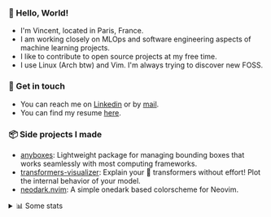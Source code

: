 ### 👋 Hello, World!

- I'm Vincent, located in Paris, France.
- I am working closely on MLOps and software engineering aspects of machine learning projects.
- I like to contribute to open source projects at my free time.
- I use Linux (Arch btw) and Vim. I'm always trying to discover new FOSS.

### 🔗 Get in touch

- You can reach me on [Linkedin](https://www.linkedin.com/in/vincent-duchauffour-3a9641155/) or by [mail](mailto:vincent.duchauffour@proton.me).
- You can find my resume [here](https://raw.githubusercontent.com/VDuchauffour/resume/main/resume.pdf).

### 📦 Side projects I made

- [anyboxes](https://github.com/VDuchauffour/anyboxes): Lightweight package for managing bounding boxes that works seamlessly with most computing frameworks.
- [transformers-visualizer](https://github.com/VDuchauffour/transformers-visualizer): Explain your 🤗 transformers without effort! Plot the internal behavior of your model. 
- [neodark.nvim](https://github.com/VDuchauffour/neodark.nvim): A simple onedark based colorscheme for Neovim.

<details><summary>📊 Some stats</summary>  
  
<p align="center">
  <img alt="VDuchauffour's github stats" src="https://github-readme-stats.vercel.app/api?username=VDuchauffour&include_all_commits=true&show_icons=true&theme=react"/>
  <br />
  <img alt="VDuchauffour's streak stats" src="https://streak-stats.demolab.com?user=VDuchauffour&theme=react"/>
  <br />
  <img alt="VDuchauffour's language stats" src="https://github-readme-stats.vercel.app/api/top-langs/?username=VDuchauffour&count_private=true&include_all_commits=true&show_icons=true&layout=compact&theme=react"/>
  <!--   <br />
  <img alt="VDuchauffour's Wakatime stats" src="https://github-readme-stats.vercel.app/api/wakatime?username=VDuchauffour&theme=react"/> -->
</p>

#### 🧭 Wakatime stats
<!--START_SECTION:waka-->
![Code Time](http://img.shields.io/badge/Code%20Time-942%20hrs%2043%20mins-blue)

![Lines of code](https://img.shields.io/badge/From%20Hello%20World%20I%27ve%20Written-1.3%20million%20lines%20of%20code-blue)

**🐱 My GitHub Data** 

> 📦 978.6 kB Used in GitHub's Storage 
 > 
> 🏆 1,694 Contributions in the Year 2023
 > 
> 🚫 Not Opted to Hire
 > 
> 📜 9 Public Repositories 
 > 
> 🔑 1 Private Repositories 
 > 
**I'm a Night 🦉** 

```text
🌞 Morning                34 commits          █░░░░░░░░░░░░░░░░░░░░░░░░   05.39 % 
🌆 Daytime                203 commits         ████████░░░░░░░░░░░░░░░░░   32.17 % 
🌃 Evening                253 commits         ██████████░░░░░░░░░░░░░░░   40.10 % 
🌙 Night                  141 commits         ██████░░░░░░░░░░░░░░░░░░░   22.35 % 
```
📅 **I'm Most Productive on Wednesday** 

```text
Monday                   119 commits         █████░░░░░░░░░░░░░░░░░░░░   18.86 % 
Tuesday                  66 commits          ███░░░░░░░░░░░░░░░░░░░░░░   10.46 % 
Wednesday                157 commits         ██████░░░░░░░░░░░░░░░░░░░   24.88 % 
Thursday                 109 commits         ████░░░░░░░░░░░░░░░░░░░░░   17.27 % 
Friday                   65 commits          ███░░░░░░░░░░░░░░░░░░░░░░   10.30 % 
Saturday                 31 commits          █░░░░░░░░░░░░░░░░░░░░░░░░   04.91 % 
Sunday                   84 commits          ███░░░░░░░░░░░░░░░░░░░░░░   13.31 % 
```


📊 **This Week I Spent My Time On** 

```text
💬 Programming Languages: 
Python                   38 hrs 1 min        ███████████████████████░░   91.03 % 
Bash                     1 hr 37 mins        █░░░░░░░░░░░░░░░░░░░░░░░░   03.89 % 
Markdown                 52 mins             █░░░░░░░░░░░░░░░░░░░░░░░░   02.09 % 
INI                      18 mins             ░░░░░░░░░░░░░░░░░░░░░░░░░   00.73 % 
Ezhil                    16 mins             ░░░░░░░░░░░░░░░░░░░░░░░░░   00.64 % 
```


 Last Updated on 16/09/2023 00:33:06 UTC
<!--END_SECTION:waka-->
</details>
